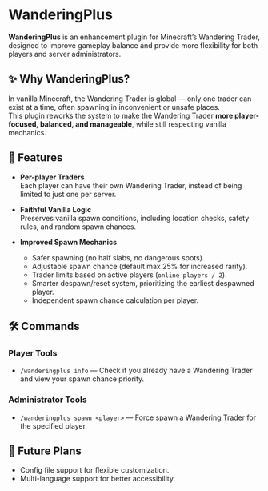# WanderingPlus

**WanderingPlus** is an enhancement plugin for Minecraft’s Wandering Trader, designed to improve gameplay balance and provide more flexibility for both players and server administrators.

## ✨ Why WanderingPlus?

In vanilla Minecraft, the Wandering Trader is global — only one trader can exist at a time, often spawning in inconvenient or unsafe places.  
This plugin reworks the system to make the Wandering Trader **more player-focused, balanced, and manageable**, while still respecting vanilla mechanics.

## 🚀 Features

- **Per-player Traders**  
  Each player can have their own Wandering Trader, instead of being limited to just one per server.

- **Faithful Vanilla Logic**  
  Preserves vanilla spawn conditions, including location checks, safety rules, and random spawn chances.

- **Improved Spawn Mechanics**
    - Safer spawning (no half slabs, no dangerous spots).
    - Adjustable spawn chance (default max 25% for increased rarity).
    - Trader limits based on active players (`online players / 2`).
    - Smarter despawn/reset system, prioritizing the earliest despawned player.
    - Independent spawn chance calculation per player.

## 🛠 Commands

### Player Tools
- `/wanderingplus info` — Check if you already have a Wandering Trader and view your spawn chance priority.

### Administrator Tools
- `/wanderingplus spawn <player>` — Force spawn a Wandering Trader for the specified player.

## 🔮 Future Plans

- Config file support for flexible customization.
- Multi-language support for better accessibility.  
